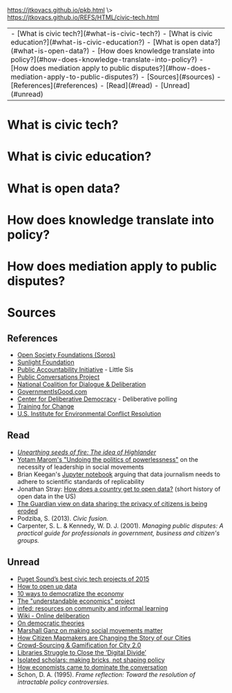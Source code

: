 <p id="path"><a href="../../pkb.html">https://jtkovacs.github.io/pkb.html</a> \> <a href="https://jtkovacs.github.io/REFS/HTML/civic-tech.html">https://jtkovacs.github.io/REFS/HTML/civic-tech.html</a></p><table class="TOC"><tr><td>- [What is civic tech?](#what-is-civic-tech?)
- [What is civic education?](#what-is-civic-education?)
- [What is open data?](#what-is-open-data?)
- [How does knowledge translate into policy?](#how-does-knowledge-translate-into-policy?)
- [How does mediation apply to public disputes?](#how-does-mediation-apply-to-public-disputes?)
- [Sources](#sources)
	- [References](#references)
	- [Read](#read)
	- [Unread](#unread)
</td></tr></table>

# What is civic tech?

# What is civic education?

# What is open data?

# How does knowledge translate into policy?

# How does mediation apply to public disputes?


# Sources

## References

- [Open Society Foundations (Soros)](https://www.opensocietyfoundations.org/about)
- [Sunlight Foundation](http://sunlightfoundation.com/)
- [Public Accountability Initiative](http://public-accountability.org/) - Little Sis
- [Public Conversations Project](http://www.publicconversations.org/)
- [National Coalition for Dialogue & Deliberation](http://ncdd.org/rc/)
- [GovernmentIsGood.com](http://governmentisgood.com/)
- [Center for Deliberative Democracy](http://cdd.stanford.edu/what-is-deliberative-polling/) - Deliberative polling
- [Training for Change](https://www.trainingforchange.org/workshops)
- [U.S. Institute for Environmental Conflict Resolution](http://www.udall.gov/OurPrograms/Institute/Institute.aspx)

## Read
 
- _[Unearthing seeds of fire: The idea of Highlander](http://www.goodreads.com/book/show/825838.Unearthing_Seeds_of_Fire)_
- [Yotam Marom's "Undoing the politics of powerlessness"](https://medium.com/@YotamMarom/undoing-the-politics-of-powerlessness-72931fee5bda#.b956ibevc) on the necessity of leadership in social movements
- Brian Keegan's [Jupyter notebook](http://nbviewer.jupyter.org/github/brianckeegan/Bechdel/blob/master/Bechdel_test.ipynb) arguing that data journalism needs to adhere to scientific standards of replicability
- Jonathan Stray: [How does a country get to open data?](http://www.niemanlab.org/2013/04/how-does-a-country-get-to-open-data-what-taiwan-can-teach-us-about-the-evolution-of-access/) (short history of open data in the US)
- [The Guardian view on data sharing: the privacy of citizens is being eroded](https://www.theguardian.com/commentisfree/2016/oct/16/the-guardian-view-on-data-sharing-the-privacy-of-citizens-is-being-eroded)
- Podziba, S. (2013). _Civic fusion._
- Carpenter, S. L. & Kennedy, W. D. J. (2001). _Managing public disputes: A practical guide for professionals in government, business and citizen's groups._

## Unread

- [Puget Sound’s best civic tech projects of 2015](http://crosscut.com/2015/12/puget-sounds-best-civic-tech-efforts-in-2015/)
- [How to open up data](http://opendatahandbook.org/guide/en/how-to-open-up-data/)
- [10 ways to democratize the economy](http://www.truth-out.org/opinion/item/18908-what-then-can-i-do-ten-steps-toward-transforming-the-system)
- [The "understandable economics" project](http://www.ecnmy.org/learn/)
- [infed: resources on community and informal learning](http://infed.org/mobi/main-index/)
- [Wiki - Online deliberation](https://en.wikipedia.org/wiki/Online_deliberation)
- [On democratic theories](https://philosophynow.org/issues/101/On_Democratic_Theories)
- [Marshall Ganz on making social movements matter](http://billmoyers.com/segment/marshall-ganz-on-making-social-movements-matter/)
- [How Citizen Mapmakers are Changing the Story of our Cities](http://thisbigcity.net/how-citizen-mapmakers-are-changing-the-story-of-our-cities/)
- [Crowd-Sourcing & Gamification for City 2.0](http://thisbigcity.net/future-city-crowd-sourcing-gamification-city-2-0/)
- [Libraries Struggle to Close the ‘Digital Divide’](http://www.nytimes.com/roomfordebate/2012/12/27/do-we-still-need-libraries/libraries-struggle-to-close-the-digital-divide)
- [Isolated scholars: making bricks, not shaping policy](http://www.chronicle.com/article/Isolated-Scholars-Making/151707/)
- [How economists came to dominate the conversation](http://www.nytimes.com/2015/01/24/upshot/how-economists-came-to-dominate-the-conversation.html?_r=2)
- Schon, D. A. (1995). _Frame reflection: Toward the resolution of intractable policy controversies._
